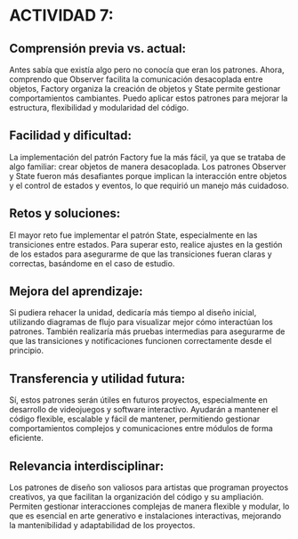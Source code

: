 # ACTIVIDAD 7:

## Comprensión previa vs. actual:
Antes sabía que existía algo pero no conocía que eran los patrones. Ahora, comprendo que Observer facilita la comunicación desacoplada entre objetos, Factory organiza la creación de objetos y State permite gestionar comportamientos cambiantes. Puedo aplicar estos patrones para mejorar la estructura, flexibilidad y modularidad del código.

## Facilidad y dificultad:
La implementación del patrón Factory fue la más fácil, ya que se trataba de algo familiar: crear objetos de manera desacoplada. Los patrones Observer y State fueron más desafiantes porque implican la interacción entre objetos y el control de estados y eventos, lo que requirió un manejo más cuidadoso.

## Retos y soluciones:
El mayor reto fue implementar el patrón State, especialmente en las transiciones entre estados. Para superar esto, realice ajustes en la gestión de los estados para asegurarme de que las transiciones fueran claras y correctas, basándome en el caso de estudio.

## Mejora del aprendizaje:
Si pudiera rehacer la unidad, dedicaría más tiempo al diseño inicial, utilizando diagramas de flujo para visualizar mejor cómo interactúan los patrones. También realizaría más pruebas intermedias para asegurarme de que las transiciones y notificaciones funcionen correctamente desde el principio.

## Transferencia y utilidad futura:
Sí, estos patrones serán útiles en futuros proyectos, especialmente en desarrollo de videojuegos y software interactivo. Ayudarán a mantener el código flexible, escalable y fácil de mantener, permitiendo gestionar comportamientos complejos y comunicaciones entre módulos de forma eficiente.

## Relevancia interdisciplinar:
Los patrones de diseño son valiosos para artistas que programan proyectos creativos, ya que facilitan la organización del código y su ampliación. Permiten gestionar interacciones complejas de manera flexible y modular, lo que es esencial en arte generativo e instalaciones interactivas, mejorando la mantenibilidad y adaptabilidad de los proyectos.
